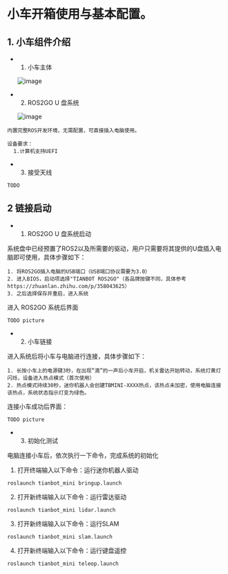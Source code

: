 # 小车开箱使用与基本配置。

## 1. 小车组件介绍
- 1. 小车主体

  ![image](https://github.com/RichardMJT/robot-ws/assets/51042944/bc64fe06-7ccb-4ce8-ab6d-ab2530c6cb7e)

- 2.  ROS2GO U 盘系统


  ![image](https://github.com/RichardMJT/robot-ws/assets/51042944/033f1909-62ac-4f48-b3df-8b9e70d939f8)
  
```
内置完整ROS开发环境，无需配置，可直接插入电脑使用。
```
```
设备要求：
  1.计算机支持UEFI
```
- 3. 接受天线
```
TODO
```

## 2 链接启动
- 1. ROS2GO U 盘系统启动

系统盘中已经预置了ROS2以及所需要的驱动，用户只需要将其提供的U盘插入电脑即可使用，具体步骤如下：
```
1. 将ROS2GO插入电脑的USB端口（USB端口协议需要为3.0）
2. 进入BIOS，启动项选择"TIANBOT ROS2GO"（各品牌按键不同，具体参考https://zhuanlan.zhihu.com/p/358043625）
3. 之后选择保存并重启，进入系统
```
进入 ROS2GO 系统后界面
```
TODO picture
```
- 2. 小车链接

进入系统后将小车与电脑进行连接，具体步骤如下：
```
1. 长按小车上的电源键3秒，在出现“滴”的一声后小车开启，机关雷达开始转动，系统灯黄灯闪烁，设备进入热点模式（首次使用）
2. 热点模式持续30秒，迷你机器人会创建TBMINI-XXXX热点，该热点未加密，使用电脑连接该热点，系统状态指示灯变为绿色。
```
连接小车成功后界面：
```
TODO picture
```

- 3. 初始化测试

电脑连接小车后，依次执行一下命令，完成系统的初始化

1. 打开终端输入以下命令：运行迷你机器人驱动
```
roslaunch tianbot_mini bringup.launch
```
2. 打开新终端输入以下命令：运行雷达驱动
```
roslaunch tianbot_mini lidar.launch
```
3. 打开新终端输入以下命令：运行SLAM
```
roslaunch tianbot_mini slam.launch
```
4. 打开新终端输入以下命令：运行键盘遥控
```
roslaunch tianbot_mini teleop.launch
```
```








